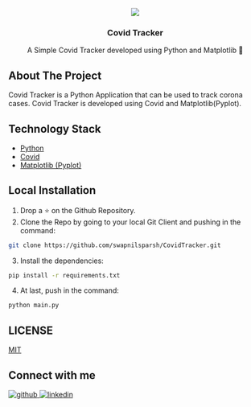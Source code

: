 <p align="center">
  <a href="https://github.com/swapnilsparsh/CovidTracker">
    <img src="https://github.com/varadpoddar/CovidTracker/blob/master/logo-tracker.png" alt="" >
  </a>
<br>
  <a href="https://github.com/swapnilsparsh/CovidTracker">
    <img src="https://github.com/swapnilsparsh/CovidTracker/blob/master/image.png" >
  </a>

  <h3 align="center">Covid Tracker</h3>

  <p align="center">
    A Simple Covid Tracker developed using Python and Matplotlib 🤒
    <br />
    
  </p>
</p>

## About The Project

Covid Tracker is a Python Application that can be used to track corona cases. Covid Tracker is developed using Covid and Matplotlib(Pyplot).

## Technology Stack

* [Python](https://www.python.org/)
* [Covid](https://pypi.org/project/covid/)
* [Matplotlib (Pyplot)](https://matplotlib.org/api/pyplot_summary.html)

## Local Installation

1. Drop a ⭐ on the Github Repository. 
2. Clone the Repo by going to your local Git Client and pushing in the command: 

```sh
git clone https://github.com/swapnilsparsh/CovidTracker.git
```

3. Install the dependencies: 
```sh
pip install -r requirements.txt
```

4. At last, push in the command:
```sh
python main.py
```

## LICENSE

[MIT](https://github.com/swapnilsparsh/CovidTracker/blob/master/LICENSE)

## Connect with me
<a href="https://github.com/swapnilsparsh" target="_blank">
<img src=https://img.shields.io/badge/github-%2324292e.svg?&style=for-the-badge&logo=github&logoColor=white alt=github style="margin-bottom: 5px;" />
</a>
<a href="https://www.linkedin.com/in/swapnil-srivastava-sparsh/" target="_blank">
<img src=https://img.shields.io/badge/linkedin-%231E77B5.svg?&style=for-the-badge&logo=linkedin&logoColor=white alt=linkedin style="margin-bottom: 5px;" />
</a>
